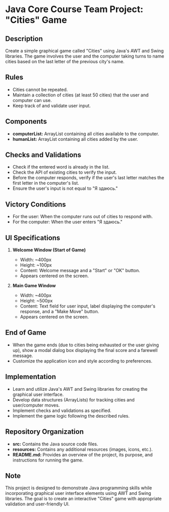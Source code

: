 # Java Core Course Team Project: "Cities" Game

## Description

Create a simple graphical game called "Cities" using Java's AWT and Swing libraries. The game involves the user and the computer taking turns to name cities based on the last letter of the previous city's name.

## Rules

- Cities cannot be repeated.
- Maintain a collection of cities (at least 50 cities) that the user and computer can use.
- Keep track of and validate user input.

## Components

- **computerList:** ArrayList containing all cities available to the computer.
- **humanList:** ArrayList containing all cities added by the user.

## Checks and Validations

- Check if the entered word is already in the list.
- Check the API of existing cities to verify the input.
- Before the computer responds, verify if the user's last letter matches the first letter in the computer's list.
- Ensure the user's input is not equal to "Я здаюсь."

## Victory Conditions

- For the user: When the computer runs out of cities to respond with.
- For the computer: When the user enters "Я здаюсь."

## UI Specifications

1. **Welcome Window (Start of Game)**
   - Width: ~400px
   - Height: ~100px
   - Content: Welcome message and a "Start" or "OK" button.
   - Appears centered on the screen.

2. **Main Game Window**
   - Width: ~400px
   - Height: ~500px
   - Content: Text field for user input, label displaying the computer's response, and a "Make Move" button.
   - Appears centered on the screen.

## End of Game

- When the game ends (due to cities being exhausted or the user giving up), show a modal dialog box displaying the final score and a farewell message.
- Customize the application icon and style according to preferences.

## Implementation

- Learn and utilize Java's AWT and Swing libraries for creating the graphical user interface.
- Develop data structures (ArrayLists) for tracking cities and user/computer moves.
- Implement checks and validations as specified.
- Implement the game logic following the described rules.

## Repository Organization

- **src:** Contains the Java source code files.
- **resources:** Contains any additional resources (images, icons, etc.).
- **README.md:** Provides an overview of the project, its purpose, and instructions for running the game.

## Note

This project is designed to demonstrate Java programming skills while incorporating graphical user interface elements using AWT and Swing libraries. The goal is to create an interactive "Cities" game with appropriate validation and user-friendly UI.

